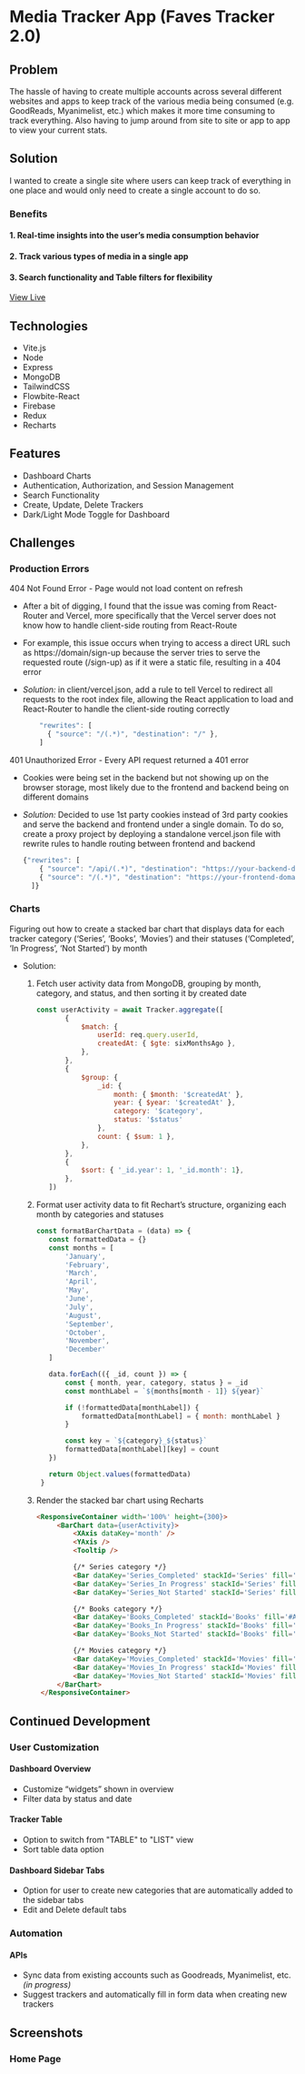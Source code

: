 # Media Tracker App (Faves Tracker 2.0)

## Problem
The hassle of having to create multiple accounts across several different websites and apps to keep track of the various media being consumed (e.g. GoodReads, Myanimelist, etc.) which makes it more time consuming to track everything. 
Also having to jump around from site to site or app to app to view your current stats.

## Solution
I wanted to create a single site where users can keep track of everything in one place and would only need to create a single account to do so. 
### Benefits
#### 1. Real-time insights into the user’s media consumption behavior
#### 2. Track various types of media in a single app
#### 3. Search functionality and Table filters for flexibility

[View Live](https://mediatracker-proxy.vercel.app)


## Technologies
- Vite.js
- Node
- Express
- MongoDB
- TailwindCSS
- Flowbite-React
- Firebase
- Redux
- Recharts

## Features
- Dashboard Charts
- Authentication, Authorization, and Session Management
- Search Functionality
- Create, Update, Delete Trackers
- Dark/Light Mode Toggle for Dashboard

## Challenges
### Production Errors
404 Not Found Error - Page would not load content on refresh
- After a bit of digging, I found that the issue was coming from React-Router and Vercel, more specifically that the Vercel server does not know how to handle client-side routing from React-Route
- For example, this issue occurs when trying to access a direct URL such as https://domain/sign-up because the server tries to serve the requested route (/sign-up) as if it were a static file, resulting in a 404 error
- *Solution:* in client/vercel.json, add a rule to tell Vercel to redirect all requests to the root index file, allowing the React application to load and React-Router to handle the client-side routing correctly
  
  ```javascript
      "rewrites": [
        { "source": "/(.*)", "destination": "/" },
      ]
  ```

401 Unauthorized Error - Every API request returned a 401 error
- Cookies were being set in the backend but not showing up on the browser storage, most likely due to the frontend and backend being on different domains
- *Solution:* Decided to use 1st party cookies instead of 3rd party cookies and serve the backend and frontend under a single domain. To do so, create a proxy project by deploying a standalone vercel.json file with rewrite rules to handle routing between frontend and backend
  
    ```javascript
    {"rewrites": [
        { "source": "/api/(.*)", "destination": "https://your-backend-domain/api/$1" },
        { "source": "/(.*)", "destination": "https://your-frontend-domain/$1" }
      ]}
  ```
### Charts
Figuring out how to create a stacked bar chart that displays data for each tracker category (‘Series’, ‘Books’, ‘Movies’) and their statuses (‘Completed’, ‘In Progress’, ‘Not Started’) by month
- Solution:
  1. Fetch user activity data from MongoDB, grouping by month, category, and status, and then sorting it by created date
     ```javascript
     const userActivity = await Tracker.aggregate([
            {
                $match: {
                    userId: req.query.userId,
                    createdAt: { $gte: sixMonthsAgo },
                },
            },
            {
                $group: {
                    _id: { 
                        month: { $month: '$createdAt' },
                        year: { $year: '$createdAt' },
                        category: '$category', 
                        status: '$status' 
                    },
                    count: { $sum: 1 },
                },
            },
            {
                $sort: { '_id.year': 1, '_id.month': 1},
            },
        ])
     ```
     
  2. Format user activity data to fit Rechart’s structure, organizing each month by categories and statuses
     ```javascript
     const formatBarChartData = (data) => {
        const formattedData = {}
        const months = [ 
            'January', 
            'February', 
            'March', 
            'April', 
            'May', 
            'June', 
            'July', 
            'August', 
            'September',
            'October',
            'November',
            'December'
        ]

        data.forEach(({ _id, count }) => {
            const { month, year, category, status } = _id
            const monthLabel = `${months[month - 1]} ${year}`

            if (!formattedData[monthLabel]) {
                formattedData[monthLabel] = { month: monthLabel }
            }

            const key = `${category}_${status}`
            formattedData[monthLabel][key] = count
        })

        return Object.values(formattedData)
      }
     ```
  3. Render the stacked bar chart using Recharts
     ```html
     <ResponsiveContainer width='100%' height={300}>
          <BarChart data={userActivity}>
              <XAxis dataKey='month' />
              <YAxis />
              <Tooltip />
  
              {/* Series category */}
              <Bar dataKey='Series_Completed' stackId='Series' fill='#A1E091' />
              <Bar dataKey='Series_In Progress' stackId='Series' fill='#826EBF' />
              <Bar dataKey='Series_Not Started' stackId='Series' fill='#D4D2D2' />
  
              {/* Books category */}
              <Bar dataKey='Books_Completed' stackId='Books' fill='#A1E091' />
              <Bar dataKey='Books_In Progress' stackId='Books' fill='#826EBF' />
              <Bar dataKey='Books_Not Started' stackId='Books' fill='#D4D2D2' />
  
              {/* Movies category */}
              <Bar dataKey='Movies_Completed' stackId='Movies' fill='#A1E091' />
              <Bar dataKey='Movies_In Progress' stackId='Movies' fill='#826EBF' />
              <Bar dataKey='Movies_Not Started' stackId='Movies' fill='#D4D2D2' />
          </BarChart>
      </ResponsiveContainer>
     ```

## Continued Development
### User Customization
#### Dashboard Overview
- Customize “widgets” shown in overview
- Filter data by status and date

#### Tracker Table
- Option to switch from "TABLE" to "LIST" view
- Sort table data option

#### Dashboard Sidebar Tabs
- Option for user to create new categories that are automatically added to the sidebar tabs
- Edit and Delete default tabs

### Automation
#### APIs
- Sync data from existing accounts such as Goodreads, Myanimelist, etc. *(in progress)*
- Suggest trackers and automatically fill in form data when creating new trackers
  

  
  

## Screenshots
### Home Page
